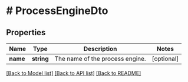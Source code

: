 # # ProcessEngineDto

## Properties

Name | Type | Description | Notes
------------ | ------------- | ------------- | -------------
**name** | **string** | The name of the process engine. | [optional] 

[[Back to Model list]](../../README.md#documentation-for-models) [[Back to API list]](../../README.md#documentation-for-api-endpoints) [[Back to README]](../../README.md)


